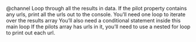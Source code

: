 @channel
  Loop through all the results in data.
  If the pilot property contains any urls, print all the urls out to the console.
  You’ll need one loop to iterate over the results array
  You’ll also need a conditional statement inside this main loop
  If the pilots array has urls in it, you’ll need to use a nested for loop to print out each url.